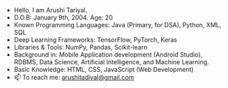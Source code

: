 - Hello, I am Arushi Tariyal.
- D.O.B: January 9th, 2004. Age: 20
- Known Programming Languages: Java (Primary, for DSA), Python, XML, SQL
- Deep Learning Frameworks: TensorFlow, PyTorch, Keras
- Libraries & Tools: NumPy, Pandas, Scikit-learn
- Background in: Mobile Application development (Android Studio), RDBMS, Data Science, Artificial Intelligence, and Machine Learning.
- Basic Knowledge: HTML, CSS, JavaScript (Web Development)
- 📫 To reach me: arushitadiyal@gmail.com

